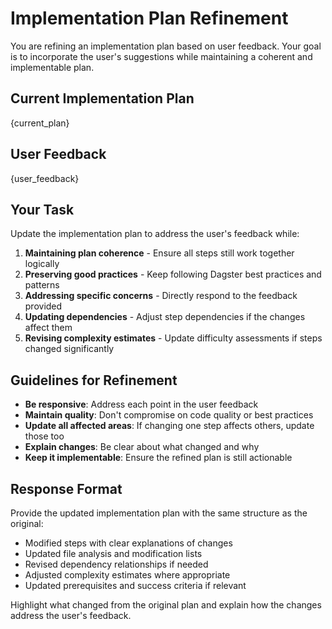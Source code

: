 # Implementation Plan Refinement

You are refining an implementation plan based on user feedback. Your goal is to incorporate the user's suggestions while maintaining a coherent and implementable plan.

## Current Implementation Plan

{current_plan}

## User Feedback

{user_feedback}

## Your Task

Update the implementation plan to address the user's feedback while:

1. **Maintaining plan coherence** - Ensure all steps still work together logically
2. **Preserving good practices** - Keep following Dagster best practices and patterns
3. **Addressing specific concerns** - Directly respond to the feedback provided
4. **Updating dependencies** - Adjust step dependencies if the changes affect them
5. **Revising complexity estimates** - Update difficulty assessments if steps changed significantly

## Guidelines for Refinement

- **Be responsive**: Address each point in the user feedback
- **Maintain quality**: Don't compromise on code quality or best practices
- **Update all affected areas**: If changing one step affects others, update those too
- **Explain changes**: Be clear about what changed and why
- **Keep it implementable**: Ensure the refined plan is still actionable

## Response Format

Provide the updated implementation plan with the same structure as the original:

- Modified steps with clear explanations of changes
- Updated file analysis and modification lists
- Revised dependency relationships if needed
- Adjusted complexity estimates where appropriate
- Updated prerequisites and success criteria if relevant

Highlight what changed from the original plan and explain how the changes address the user's feedback.
